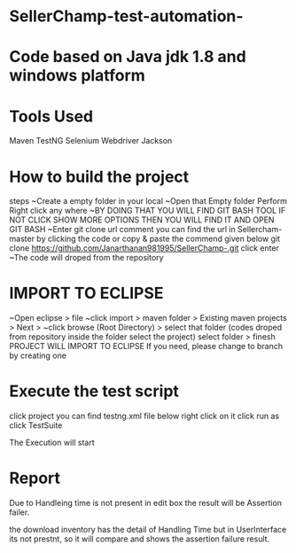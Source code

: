 # SellerChamp-test-automation-
# Code based on Java jdk 1.8 and windows platform #

# Tools Used #
Maven
TestNG
Selenium Webdriver
Jackson

# How to build the project #
steps
~Create a empty folder in your local 
~Open that Empty folder Perform Right click any where
~BY DOING THAT YOU WILL FIND GIT BASH TOOL IF NOT CLICK SHOW MORE OPTIONS THEN YOU WILL FIND IT AND OPEN GIT BASH
~Enter git clone url comment you can find the url in Sellercham-master by clicking the code
 or copy & paste the commend given below
         git clone https://github.com/Janarthanan981995/SellerChamp-.git
                                click enter
~The code will droped from the repository         


# IMPORT TO ECLIPSE #
~Open eclipse > file
~click import > maven folder > Existing maven projects > Next >
~click browse (Root Directory) > select that folder (codes droped from repository inside the folder select the project) 
select folder > finesh
PROJECT WILL IMPORT TO ECLIPSE 
If you need, please change to branch by creating one 

# Execute the test script #
click project you can find testng.xml file below right click on it click run as click TestSuite

The Execution will start 

# Report #
Due to Handleing time is not present in edit box the result will be Assertion failer.

the download inventory has the detail of Handling Time but in 
UserInterface its not prestnt, so it will compare and shows the assertion failure result. 

